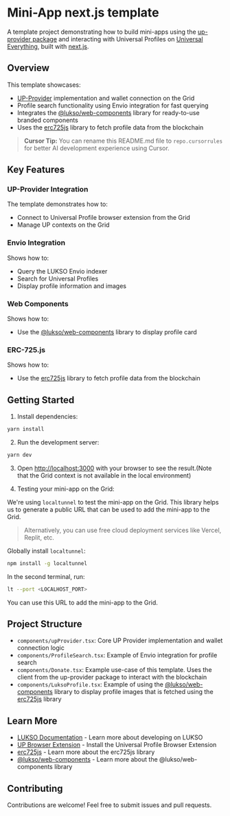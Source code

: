# Mini-App next.js template

A template project demonstrating how to build mini-apps using the [up-provider package](https://github.com/lukso-network/tools-up-provider) and interacting with Universal Profiles on [Universal Everything](https://universaleverything.io), built with [next.js](https://nextjs.org).

## Overview

This template showcases:

- [UP-Provider](https://github.com/lukso-network/tools-up-provider) implementation and wallet connection on the Grid
- Profile search functionality using Envio integration for fast querying
- Integrates the [@lukso/web-components](https://www.npmjs.com/package/@lukso/web-components) library for ready-to-use branded components
- Uses the [erc725js](https://docs.lukso.tech/tools/dapps/erc725js/getting-started) library to fetch profile data from the blockchain

> **Cursor Tip:** You can rename this README.md file to `repo.cursorrules` for better AI development experience using Cursor.

## Key Features

### UP-Provider Integration

The template demonstrates how to:

- Connect to Universal Profile browser extension from the Grid
- Manage UP contexts on the Grid

### Envio Integration

Shows how to:

- Query the LUKSO Envio indexer
- Search for Universal Profiles
- Display profile information and images

### Web Components

Shows how to:

- Use the [@lukso/web-components](https://www.npmjs.com/package/@lukso/web-components) library to display profile card

### ERC-725.js

Shows how to:

- Use the [erc725js](https://docs.lukso.tech/tools/dapps/erc725js/getting-started) library to fetch profile data from the blockchain

## Getting Started

1. Install dependencies:

```bash
yarn install
```

2. Run the development server:

```bash
yarn dev
```

3. Open [http://localhost:3000](http://localhost:3000) with your browser to see the result.(Note that the Grid context is not available in the local environment)

4. Testing your mini-app on the Grid:

We're using `localtunnel` to test the mini-app on the Grid. This library helps us to generate a public URL that can be used to add the mini-app to the Grid.

> Alternatively, you can use free cloud deployment services like Vercel, Replit, etc.

Globally install `localtunnel`:

```bash
npm install -g localtunnel
```

In the second terminal, run:

```bash
lt --port <LOCALHOST_PORT>
```

You can use this URL to add the mini-app to the Grid.

## Project Structure

- `components/upProvider.tsx`: Core UP Provider implementation and wallet connection logic
- `components/ProfileSearch.tsx`: Example of Envio integration for profile search
- `components/Donate.tsx`: Example use-case of this template. Uses the client from the up-provider package to interact with the blockchain
- `components/LuksoProfile.tsx`: Example of using the [@lukso/web-components](https://www.npmjs.com/package/@lukso/web-components) library to display profile images that is fetched using the [erc725js](https://docs.lukso.tech/tools/dapps/erc725js/getting-started) library

## Learn More

- [LUKSO Documentation](https://docs.lukso.tech/) - Learn more about developing on LUKSO
- [UP Browser Extension](https://docs.lukso.tech/install-up-browser-extension) - Install the Universal Profile Browser Extension
- [erc725js](https://docs.lukso.tech/tools/dapps/erc725js/getting-started) - Learn more about the erc725js library
- [@lukso/web-components](https://www.npmjs.com/package/@lukso/web-components) - Learn more about the @lukso/web-components library

## Contributing

Contributions are welcome! Feel free to submit issues and pull requests.
